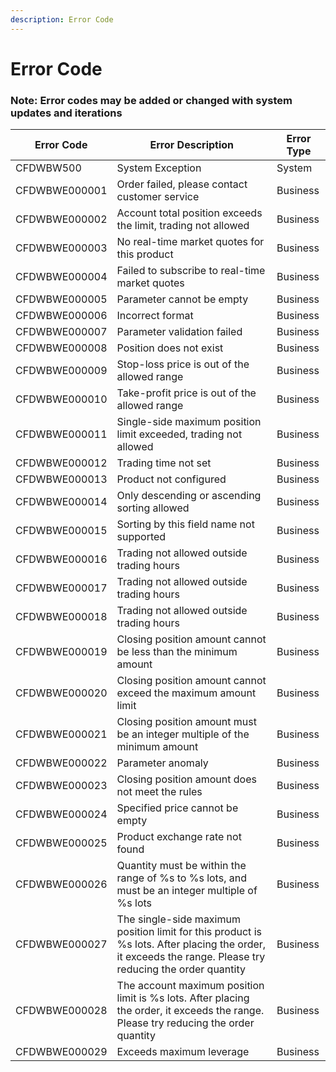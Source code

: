 ```yaml
---
description: Error Code
---
```


# Error Code

### Note: Error codes may be added or changed with system updates and iterations

| Error Code    | Error Description                                                                                                                                         | Error Type |
| ------------- | --------------------------------------------------------------------------------------------------------------------------------------------------------- | ---------- |
| CFDWBW500     | System Exception                                                                                                                                          | System     |
| CFDWBWE000001 | Order failed, please contact customer service                                                                                                             | Business   |
| CFDWBWE000002 | Account total position exceeds the limit, trading not allowed                                                                                             | Business   |
| CFDWBWE000003 | No real-time market quotes for this product                                                                                                               | Business   |
| CFDWBWE000004 | Failed to subscribe to real-time market quotes                                                                                                            | Business   |
| CFDWBWE000005 | Parameter cannot be empty                                                                                                                                 | Business   |
| CFDWBWE000006 | Incorrect format                                                                                                                                          | Business   |
| CFDWBWE000007 | Parameter validation failed                                                                                                                               | Business   |
| CFDWBWE000008 | Position does not exist                                                                                                                                   | Business   |
| CFDWBWE000009 | Stop-loss price is out of the allowed range                                                                                                               | Business   |
| CFDWBWE000010 | Take-profit price is out of the allowed range                                                                                                             | Business   |
| CFDWBWE000011 | Single-side maximum position limit exceeded, trading not allowed                                                                                          | Business   |
| CFDWBWE000012 | Trading time not set                                                                                                                                      | Business   |
| CFDWBWE000013 | Product not configured                                                                                                                                    | Business   |
| CFDWBWE000014 | Only descending or ascending sorting allowed                                                                                                              | Business   |
| CFDWBWE000015 | Sorting by this field name not supported                                                                                                                  | Business   |
| CFDWBWE000016 | Trading not allowed outside trading hours                                                                                                                 | Business   |
| CFDWBWE000017 | Trading not allowed outside trading hours                                                                                                                 | Business   |
| CFDWBWE000018 | Trading not allowed outside trading hours                                                                                                                 | Business   |
| CFDWBWE000019 | Closing position amount cannot be less than the minimum amount                                                                                            | Business   |
| CFDWBWE000020 | Closing position amount cannot exceed the maximum amount limit                                                                                            | Business   |
| CFDWBWE000021 | Closing position amount must be an integer multiple of the minimum amount                                                                                 | Business   |
| CFDWBWE000022 | Parameter anomaly                                                                                                                                         | Business   |
| CFDWBWE000023 | Closing position amount does not meet the rules                                                                                                           | Business   |
| CFDWBWE000024 | Specified price cannot be empty                                                                                                                           | Business   |
| CFDWBWE000025 | Product exchange rate not found                                                                                                                           | Business   |
| CFDWBWE000026 | Quantity must be within the range of %s to %s lots, and must be an integer multiple of %s lots                                                            | Business   |
| CFDWBWE000027 | The single-side maximum position limit for this product is %s lots. After placing the order, it exceeds the range. Please try reducing the order quantity | Business   |
| CFDWBWE000028 | The account maximum position limit is %s lots. After placing the order, it exceeds the range. Please try reducing the order quantity                      | Business   |
| CFDWBWE000029 | Exceeds maximum leverage                                                                                                                                  | Business   |
